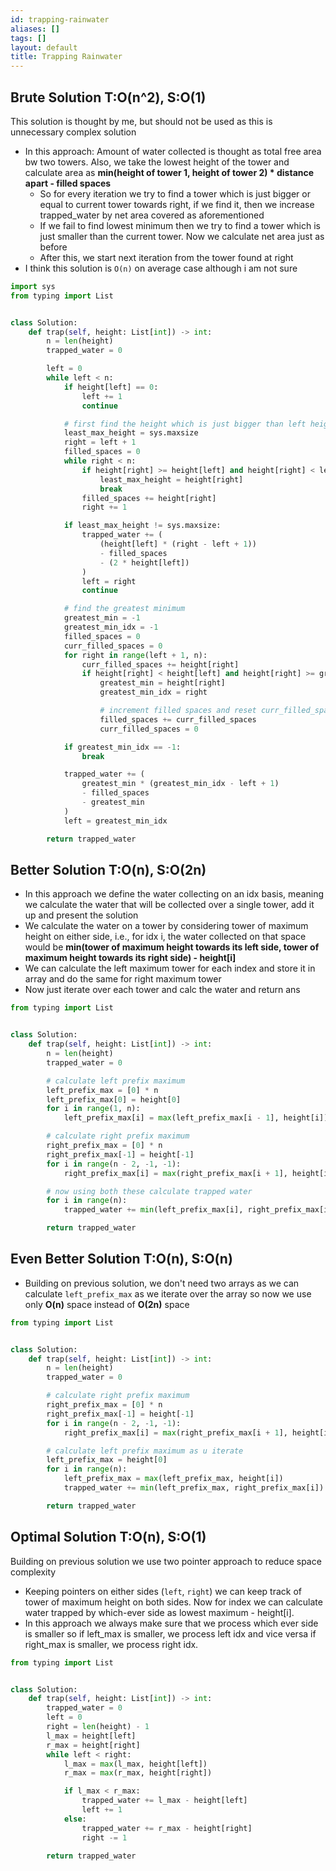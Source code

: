 ```yaml
---
id: trapping-rainwater
aliases: []
tags: []
layout: default
title: Trapping Rainwater
---
```


## Brute Solution T:O(n^2), S:O(1)

This solution is thought by me, but should not be used as this is unnecessary
complex solution

- In this approach: Amount of water collected is thought as total free area bw
  two towers. Also, we take the lowest height of the tower and calculate area as
  **min(height of tower 1, height of tower 2) \* distance apart - filled spaces**
  - So for every iteration we try to find a tower which is just bigger or equal
    to current tower towards right, if we find it, then we increase trapped_water
    by net area covered as aforementioned
  - If we fail to find lowest minimum then we try to find a tower which is
    just smaller than the current tower. Now we calculate net area just as before
  - After this, we start next iteration from the tower found at right
- I think this solution is `O(n)` on average case although i am not sure

```python
import sys
from typing import List


class Solution:
    def trap(self, height: List[int]) -> int:
        n = len(height)
        trapped_water = 0

        left = 0
        while left < n:
            if height[left] == 0:
                left += 1
                continue

            # first find the height which is just bigger than left height
            least_max_height = sys.maxsize
            right = left + 1
            filled_spaces = 0
            while right < n:
                if height[right] >= height[left] and height[right] < least_max_height:
                    least_max_height = height[right]
                    break
                filled_spaces += height[right]
                right += 1

            if least_max_height != sys.maxsize:
                trapped_water += (
                    (height[left] * (right - left + 1))
                    - filled_spaces
                    - (2 * height[left])
                )
                left = right
                continue

            # find the greatest minimum
            greatest_min = -1
            greatest_min_idx = -1
            filled_spaces = 0
            curr_filled_spaces = 0
            for right in range(left + 1, n):
                curr_filled_spaces += height[right]
                if height[right] < height[left] and height[right] >= greatest_min:
                    greatest_min = height[right]
                    greatest_min_idx = right

                    # increment filled spaces and reset curr_filled_spaces
                    filled_spaces += curr_filled_spaces
                    curr_filled_spaces = 0

            if greatest_min_idx == -1:
                break

            trapped_water += (
                greatest_min * (greatest_min_idx - left + 1)
                - filled_spaces
                - greatest_min
            )
            left = greatest_min_idx

        return trapped_water
```

## Better Solution T:O(n), S:O(2n)

- In this approach we define the water collecting on an idx basis, meaning
  we calculate the water that will be collected over a single tower, add it up
  and present the solution
- We calculate the water on a tower by considering tower of maximum height on
  either side, i.e., for idx i, the water collected on that space would be
  **min(tower of maximum height towards its left side, tower of maximum height
  towards its right side) - height[i]**
- We can calculate the left maximum tower for each index and store it in array
  and do the same for right maximum tower
- Now just iterate over each tower and calc the water and return ans

```python
from typing import List


class Solution:
    def trap(self, height: List[int]) -> int:
        n = len(height)
        trapped_water = 0

        # calculate left prefix maximum
        left_prefix_max = [0] * n
        left_prefix_max[0] = height[0]
        for i in range(1, n):
            left_prefix_max[i] = max(left_prefix_max[i - 1], height[i])

        # calculate right prefix maximum
        right_prefix_max = [0] * n
        right_prefix_max[-1] = height[-1]
        for i in range(n - 2, -1, -1):
            right_prefix_max[i] = max(right_prefix_max[i + 1], height[i])

        # now using both these calculate trapped water
        for i in range(n):
            trapped_water += min(left_prefix_max[i], right_prefix_max[i]) - height[i]

        return trapped_water
```

## Even Better Solution T:O(n), S:O(n)

- Building on previous solution, we don't need two arrays as we can calculate
  `left_prefix_max` as we iterate over the array so now we use only **O(n)** space
  instead of **O(2n)** space

```python
from typing import List


class Solution:
    def trap(self, height: List[int]) -> int:
        n = len(height)
        trapped_water = 0

        # calculate right prefix maximum
        right_prefix_max = [0] * n
        right_prefix_max[-1] = height[-1]
        for i in range(n - 2, -1, -1):
            right_prefix_max[i] = max(right_prefix_max[i + 1], height[i])

        # calculate left prefix maximum as u iterate
        left_prefix_max = height[0]
        for i in range(n):
            left_prefix_max = max(left_prefix_max, height[i])
            trapped_water += min(left_prefix_max, right_prefix_max[i]) - height[i]

        return trapped_water
```

## Optimal Solution T:O(n), S:O(1)

Building on previous solution we use two pointer approach to reduce space complexity

- Keeping pointers on either sides (`left`, `right`) we can keep track of tower
  of maximum height on both sides. Now for index we can calculate water trapped by
  which-ever side as lowest maximum - height\[i\].
- In this approach we always make sure that we process which ever side is smaller
  so if left_max is smaller, we process left idx and vice versa if right_max is
  smaller, we process right idx.

```python
from typing import List


class Solution:
    def trap(self, height: List[int]) -> int:
        trapped_water = 0
        left = 0
        right = len(height) - 1
        l_max = height[left]
        r_max = height[right]
        while left < right:
            l_max = max(l_max, height[left])
            r_max = max(r_max, height[right])

            if l_max < r_max:
                trapped_water += l_max - height[left]
                left += 1
            else:
                trapped_water += r_max - height[right]
                right -= 1

        return trapped_water
```
